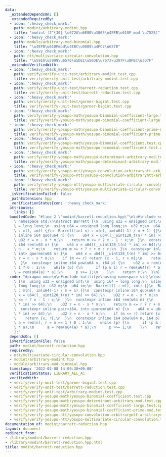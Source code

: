 ```yaml
---
data:
  _extendedDependsOn: []
  _extendedRequiredBy:
  - icon: ':heavy_check_mark:'
    path: modint/arbitrary-modint.hpp
    title: "modint (2^{30} \u672A\u6E80\u306E\u4EFB\u610F mod \u7528)"
  - icon: ':heavy_check_mark:'
    path: modulo/arbitrary-mod-binomial.hpp
    title: "\u4EFB\u610Fmod\u4E8C\u9805\u4FC2\u6570"
  - icon: ':heavy_check_mark:'
    path: ntt/multivariate-circular-convolution.hpp
    title: "\u591A\u5909\u6570\u5DE1\u56DE\u7573\u307F\u8FBC\u307F"
  _extendedVerifiedWith:
  - icon: ':heavy_check_mark:'
    path: verify/verify-unit-test/arbitrary-modint.test.cpp
    title: verify/verify-unit-test/arbitrary-modint.test.cpp
  - icon: ':heavy_check_mark:'
    path: verify/verify-unit-test/barrett-reduction.test.cpp
    title: verify/verify-unit-test/barrett-reduction.test.cpp
  - icon: ':heavy_check_mark:'
    path: verify/verify-unit-test/garner-bigint.test.cpp
    title: verify/verify-unit-test/garner-bigint.test.cpp
  - icon: ':heavy_check_mark:'
    path: verify/verify-yosupo-math/yosupo-binomial-coefficient-large.test.cpp
    title: verify/verify-yosupo-math/yosupo-binomial-coefficient-large.test.cpp
  - icon: ':heavy_check_mark:'
    path: verify/verify-yosupo-math/yosupo-binomial-coefficient-prime-mod.test.cpp
    title: verify/verify-yosupo-math/yosupo-binomial-coefficient-prime-mod.test.cpp
  - icon: ':heavy_check_mark:'
    path: verify/verify-yosupo-math/yosupo-binomial-coefficient.test.cpp
    title: verify/verify-yosupo-math/yosupo-binomial-coefficient.test.cpp
  - icon: ':heavy_check_mark:'
    path: verify/verify-yosupo-math/yosupo-determinant-arbitrary-mod.test.cpp
    title: verify/verify-yosupo-math/yosupo-determinant-arbitrary-mod.test.cpp
  - icon: ':heavy_check_mark:'
    path: verify/verify-yosupo-ntt/yosupo-convolution-arbitraryntt-arbitrarymodint.test.cpp
    title: verify/verify-yosupo-ntt/yosupo-convolution-arbitraryntt-arbitrarymodint.test.cpp
  - icon: ':heavy_check_mark:'
    path: verify/verify-yosupo-ntt/yosupo-multivariate-circular-convolution.test.cpp
    title: verify/verify-yosupo-ntt/yosupo-multivariate-circular-convolution.test.cpp
  _isVerificationFailed: false
  _pathExtension: hpp
  _verificationStatusIcon: ':heavy_check_mark:'
  attributes:
    links: []
  bundledCode: "#line 2 \"modint/barrett-reduction.hpp\"\n\n#include <utility>\nusing\
    \ namespace std;\n\nstruct Barrett {\n  using u32 = unsigned int;\n  using i64\
    \ = long long;\n  using u64 = unsigned long long;\n  u32 m;\n  u64 im;\n  Barrett()\
    \ : m(), im() {}\n  Barrett(int n) : m(n), im(u64(-1) / m + 1) {}\n  constexpr\
    \ inline i64 quo(u64 n) {\n    u64 x = u64((__uint128_t(n) * im) >> 64);\n   \
    \ u32 r = n - x * m;\n    return m <= r ? x - 1 : x;\n  }\n  constexpr inline\
    \ i64 rem(u64 n) {\n    u64 x = u64((__uint128_t(n) * im) >> 64);\n    u32 r =\
    \ n - x * m;\n    return m <= r ? r + m : r;\n  }\n  constexpr inline pair<i64,\
    \ int> quorem(u64 n) {\n    u64 x = u64((__uint128_t(n) * im) >> 64);\n    u32\
    \ r = n - x * m;\n    if (m <= r) return {x - 1, r + m};\n    return {x, r};\n\
    \  }\n  constexpr inline i64 pow(u64 n, i64 p) {\n    u32 a = rem(n), r = m ==\
    \ 1 ? 0 : 1;\n    while (p) {\n      if (p & 1) r = rem(u64(r) * a);\n      a\
    \ = rem(u64(a) * a);\n      p >>= 1;\n    }\n    return r;\n  }\n};\n"
  code: "#pragma once\n\n#include <utility>\nusing namespace std;\n\nstruct Barrett\
    \ {\n  using u32 = unsigned int;\n  using i64 = long long;\n  using u64 = unsigned\
    \ long long;\n  u32 m;\n  u64 im;\n  Barrett() : m(), im() {}\n  Barrett(int n)\
    \ : m(n), im(u64(-1) / m + 1) {}\n  constexpr inline i64 quo(u64 n) {\n    u64\
    \ x = u64((__uint128_t(n) * im) >> 64);\n    u32 r = n - x * m;\n    return m\
    \ <= r ? x - 1 : x;\n  }\n  constexpr inline i64 rem(u64 n) {\n    u64 x = u64((__uint128_t(n)\
    \ * im) >> 64);\n    u32 r = n - x * m;\n    return m <= r ? r + m : r;\n  }\n\
    \  constexpr inline pair<i64, int> quorem(u64 n) {\n    u64 x = u64((__uint128_t(n)\
    \ * im) >> 64);\n    u32 r = n - x * m;\n    if (m <= r) return {x - 1, r + m};\n\
    \    return {x, r};\n  }\n  constexpr inline i64 pow(u64 n, i64 p) {\n    u32\
    \ a = rem(n), r = m == 1 ? 0 : 1;\n    while (p) {\n      if (p & 1) r = rem(u64(r)\
    \ * a);\n      a = rem(u64(a) * a);\n      p >>= 1;\n    }\n    return r;\n  }\n\
    };"
  dependsOn: []
  isVerificationFile: false
  path: modint/barrett-reduction.hpp
  requiredBy:
  - ntt/multivariate-circular-convolution.hpp
  - modint/arbitrary-modint.hpp
  - modulo/arbitrary-mod-binomial.hpp
  timestamp: '2022-02-08 14:09:38+09:00'
  verificationStatus: LIBRARY_ALL_AC
  verifiedWith:
  - verify/verify-unit-test/garner-bigint.test.cpp
  - verify/verify-unit-test/barrett-reduction.test.cpp
  - verify/verify-unit-test/arbitrary-modint.test.cpp
  - verify/verify-yosupo-math/yosupo-binomial-coefficient.test.cpp
  - verify/verify-yosupo-math/yosupo-determinant-arbitrary-mod.test.cpp
  - verify/verify-yosupo-math/yosupo-binomial-coefficient-large.test.cpp
  - verify/verify-yosupo-math/yosupo-binomial-coefficient-prime-mod.test.cpp
  - verify/verify-yosupo-ntt/yosupo-convolution-arbitraryntt-arbitrarymodint.test.cpp
  - verify/verify-yosupo-ntt/yosupo-multivariate-circular-convolution.test.cpp
documentation_of: modint/barrett-reduction.hpp
layout: document
redirect_from:
- /library/modint/barrett-reduction.hpp
- /library/modint/barrett-reduction.hpp.html
title: modint/barrett-reduction.hpp
---
```

